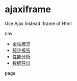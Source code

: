 # ajaxiframe
Use Ajax Instead Iframe of Html

nav
		<div class="col-sm-3 col-md-2 sidebar page-sidebar">
			<ul class="nav nav-sidebar">
				<li class="active"><a href="overview.html" class="ajaxiframe">全站概览</a></li>
				<li><a href="report.html" class="ajaxiframe">统计报告</a></li>
				<li><a href="analytics.html" class="ajaxiframe">性能分析</a></li>
				<li><a href="export.html" class="ajaxiframe">数据导出</a></li>
			</ul>
		</div>


page 
		<div class="page-content">
			<div class="page-content-body"></div>
		</div>
